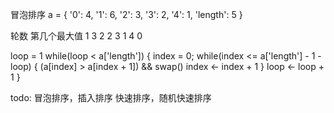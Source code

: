 冒泡排序
a = {
	'0': 4,
	'1': 6,
	'2': 3,
	'3': 2,
	'4': 1,
	'length': 5
}


轮数 第几个最大值
1		3
2		2
3		1
4		0

loop = 1
while(loop < a['length']) {
	index = 0;
	while(index <= a['length'] - 1 - loop) {
		(a[index] > a[index + 1]) && swap()
		index <- index + 1
	}
	loop <- loop + 1
}

todo:
冒泡排序，插入排序
快速排序，随机快速排序








